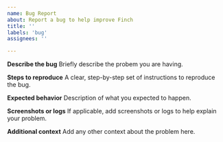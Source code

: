 ```yaml
---
name: Bug Report
about: Report a bug to help improve Finch
title: ''
labels: 'bug'
assignees: ''

---
```


**Describe the bug**
Briefly describe the probem you are having.


**Steps to reproduce**
A clear, step-by-step set of instructions to reproduce the bug.


**Expected behavior**
Description of what you expected to happen.


**Screenshots or logs**
If applicable, add screenshots or logs to help explain your problem.



**Additional context**
Add any other context about the problem here.
